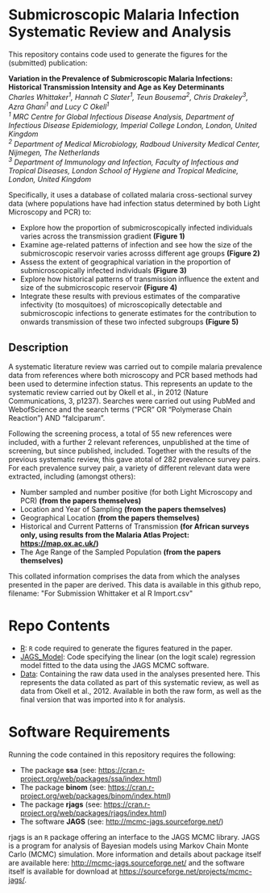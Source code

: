 # Submicroscopic Malaria Infection Systematic Review and Analysis

This repository contains code used to generate the figures for the (submitted) publication:

**Variation in the Prevalence of Submicroscopic Malaria Infections: Historical Transmission Intensity and Age as Key Determinants**   
*Charles Whittaker<sup>1</sup>, Hannah C Slater<sup>1</sup>, Teun Bousema<sup>2</sup>, Chris Drakeley<sup>3</sup>, Azra Ghani<sup>1</sup> and Lucy C Okell<sup>1</sup>*  
*<sup>1</sup>  MRC Centre for Global Infectious Disease Analysis, Department of Infectious Disease Epidemiology, Imperial College London, London, United Kingdom*  
*<sup>2</sup>  Department of Medical Microbiology, Radboud University Medical Center, Nijmegen, The Netherlands*  
*<sup>3</sup>  Department of Immunology and Infection, Faculty of Infectious and Tropical Diseases, London School of Hygiene and Tropical Medicine, London, United Kingdom*  

Specifically, it uses a database of collated malaria cross-sectional survey data (where populations have had infection status determined by both Light Microscopy and PCR) to:

- Explore how the proportion of submicroscopically infected individuals varies across the transmission gradient **(Figure 1)**
- Examine age-related patterns of infection and see how the size of the submicroscopic reservoir varies acrosss different age groups **(Figure 2)**
- Assess the extent of geographical variation in the proportion of submicroscopically infected individuals **(Figure 3)** 
- Explore how historical patterns of transmission influence the extent and size of the submicroscopic reservoir **(Figure 4)**
- Integrate these results with previous estimates of the comparative infectivity (to mosquitoes) of microscopically detectable and submicroscopic infections to generate estimates for the contribution to onwards transmission of these two infected subgroups **(Figure 5)** 

## Description
A systematic literature review was carried out to compile malaria prevalence data from references where both microscopy and PCR based methods had been used to determine infection status. This represents an update to the systematic review carried out by Okell et al., in 2012 (Nature Communications, 3, p1237). Searches were carried out using PubMed and WebofScience and the search terms (“PCR” OR “Polymerase Chain Reaction”) AND “falciparum”. 

Following the screening process, a total of 55 new references were included, with a further 2 relevant references, unpublished at the time of screening, but since published, included. Together with the results of the previous systematic review, this gave atotal of 282 prevalence survey pairs. For each prevalence survey pair, a variety of different relevant data were extracted, including (amongst others):

- Number sampled and number positive (for both Light Microscopy and PCR) **(from the papers themselves)**
- Location and Year of Sampling **(from the papers themselves)**
- Geographical Location **(from the papers themselves)**
- Historical and Current Patterns of Transmission **(for African surveys only, using results from the Malaria Atlas Project: https://map.ox.ac.uk/)**
- The Age Range of the Sampled Population **(from the papers themselves)**

This collated information comprises the data from which the analyses presented in the paper are derived. This data is available in this github repo, filename: "For Submission Whittaker et al R Import.csv"

# Repo Contents

- [R](./R): `R` code required to generate the figures featured in the paper.
- [JAGS_Model](./JAGS_Model): Code specifying the linear (on the logit scale) regression model fitted to the data using the JAGS MCMC software.   
- [Data](./Data): Containing the raw data used in the analyses presented here. This represents the data collated as part of this systematic review, as well as data from Okell et al., 2012. Available in both the raw form, as well as the final version that was imported into `R` for analysis.    


# Software Requirements

Running the code contained in this repository requires the following:

- The package **ssa** (see: https://cran.r-project.org/web/packages/ssa/index.html)
- The package **binom** (see: https://cran.r-project.org/web/packages/binom/index.html)
- The package **rjags** (see: https://cran.r-project.org/web/packages/rjags/index.html)
- The software **JAGS** (see: http://mcmc-jags.sourceforge.net/)

rjags is an `R` package offering an interface to the JAGS MCMC library. JAGS is a program for analysis of Bayesian models using Markov Chain Monte Carlo (MCMC) simulation. More information and details about package itself are available here: http://mcmc-jags.sourceforge.net/ and the software itself is available for download at https://sourceforge.net/projects/mcmc-jags/. 


